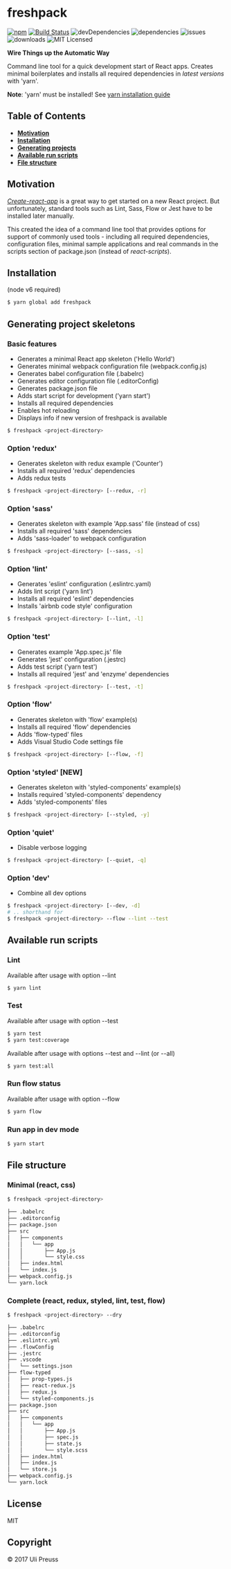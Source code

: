 # freshpack

[![npm](https://img.shields.io/npm/v/freshpack.svg)](https://www.npmjs.com/package/freshpack) [![Build Status](https://travis-ci.org/freshpack/freshpack.svg?branch=master)](https://travis-ci.org/freshpack/freshpack) ![devDependencies](https://img.shields.io/david/freshpack/freshpack.svg) ![dependencies](https://img.shields.io/david/dev/freshpack/freshpack.svg) ![issues](https://img.shields.io/github/issues-raw/freshpack/freshpack.svg) ![downloads](https://img.shields.io/npm/dt/freshpack.svg) ![MIT Licensed](https://img.shields.io/npm/l/freshpack.svg)

**Wire Things up the Automatic Way**

Command line tool for a quick development start of React apps.
Creates minimal boilerplates and installs all required dependencies in _latest versions_ with 'yarn'.

**Note**: 'yarn' must be installed! See [yarn installation guide](https://yarnpkg.com/lang/en/docs/install/)

## Table of Contents
* [**Motivation**](#motivation)
* [**Installation**](#installation)
* [**Generating projects**](#generating-projects)
* [**Available run scripts**](#available-run-scripts)
* [**File structure**](#file-structure)

## Motivation
[_Create-react-app_](https://github.com/facebookincubator/create-react-app) is a great way to get started on a new React project. But unfortunately, standard tools such as Lint, Sass, Flow or Jest have to be installed later manually.

This created the idea of a command line tool that provides options for support of commonly used tools - including all required dependencies, configuration files, minimal sample applications and real commands in the scripts section of package.json (instead of _react-scripts_).

## Installation
(node v6 required)

```bash
$ yarn global add freshpack
```

## Generating project skeletons

### Basic features
* Generates a minimal React app skeleton ('Hello World')
* Generates minimal webpack configuration file (webpack.config.js)
* Generates babel configuration file (.babelrc)
* Generates editor configuration file (.editorConfig)
* Generates package.json file
* Adds start script for development ('yarn start')
* Installs all required dependencies
* Enables hot reloading
* Displays info if new version of freshpack is available
```bash
$ freshpack <project-directory>
```

### Option 'redux'
* Generates skeleton with redux example ('Counter')
* Installs all required 'redux' dependencies
* Adds redux tests
```bash
$ freshpack <project-directory> [--redux, -r]
```

### Option 'sass'
* Generates skeleton with example 'App.sass' file (instead of css)
* Installs all required 'sass' dependencies
* Adds 'sass-loader' to webpack configuration
```bash
$ freshpack <project-directory> [--sass, -s]
```

### Option 'lint'
* Generates 'eslint' configuration (.eslintrc.yaml)
* Adds lint script ('yarn lint')
* Installs all required 'eslint' dependencies
* Installs 'airbnb code style' configuration
```bash
$ freshpack <project-directory> [--lint, -l]
```

### Option 'test'
* Generates example 'App.spec.js' file
* Generates 'jest' configuration (.jestrc)
* Adds test script ('yarn test')
* Installs all required 'jest' and 'enzyme' dependencies
```bash
$ freshpack <project-directory> [--test, -t]
```

### Option 'flow'
* Generates skeleton with 'flow' example(s)
* Installs all required 'flow' dependencies
* Adds 'flow-typed' files
* Adds Visual Studio Code settings file
```bash
$ freshpack <project-directory> [--flow, -f]
```

### Option 'styled' **[NEW]**
* Generates skeleton with 'styled-components' example(s)
* Installs required 'styled-components' dependency
* Adds 'styled-components' files
```bash
$ freshpack <project-directory> [--styled, -y]
```

### Option 'quiet'
* Disable verbose logging
```bash
$ freshpack <project-directory> [--quiet, -q]
```

### Option 'dev'
* Combine all dev options
```bash
$ freshpack <project-directory> [--dev, -d]
# .. shorthand for
$ freshpack <project-directory> --flow --lint --test
```

## Available run scripts

### Lint
Available after usage with option --lint
```bash
$ yarn lint
```

### Test
Available after usage with option --test
```bash
$ yarn test
$ yarn test:coverage
```

Available after usage with options --test and --lint (or --all)
```bash
$ yarn test:all
```

### Run flow status
Available after usage with option --flow
```bash
$ yarn flow
```

### Run app in dev mode
```bash
$ yarn start
```

## File structure

### Minimal (react, css)
```bash
$ freshpack <project-directory>

├── .babelrc
├── .editorconfig
├── package.json
├── src
│   ├── components
│   │   └── app
│   │       ├── App.js
│   │       └── style.css
│   ├── index.html
│   └── index.js
├── webpack.config.js
└── yarn.lock
```

### Complete (react, redux, styled, lint, test, flow)
```bash
$ freshpack <project-directory> --dry

├── .babelrc
├── .editorconfig
├── .eslintrc.yml
├── .flowConfig
├── .jestrc
├── .vscode
│   └── settings.json
├── flow-typed
│   ├── prop-types.js
│   ├── react-redux.js
│   ├── redux.js
│   └── styled-components.js
├── package.json
├── src
│   ├── components
│   │   └── app
│   │       ├── App.js
│   │       ├── spec.js
│   │       ├── state.js
│   │       └── style.scss
│   ├── index.html
│   ├── index.js
│   └── store.js
├── webpack.config.js
└── yarn.lock
```

## License
MIT

## Copyright
&copy; 2017 Uli Preuss
